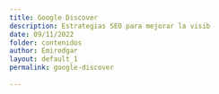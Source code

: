 ```yaml
---
title: Google Discover 
description: Estrategias SEO para mejorar la visib 
date: 09/11/2022
folder: contenidos
author: Emirodgar
layout: default_1
permalink: google-discover
  
---
```

<!--stackedit_data:
eyJoaXN0b3J5IjpbMjEyNzEzNjE3OF19
-->